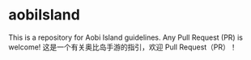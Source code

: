 # aobiIsland
This is a repository for Aobi Island guidelines. Any Pull Request (PR) is welcome! 这是一个有关奥比岛手游的指引，欢迎 Pull Request（PR）！

